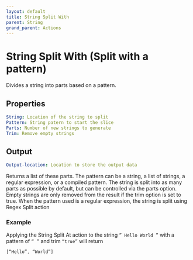 ```yaml
---
layout: default
title: String Split With
parent: String
grand_parent: Actions
---
```

# String Split With (Split with a pattern)
Divides a string into parts based on a pattern.

## Properties
```yaml
String: Location of the string to split
Pattern: String patern to start the slice
Parts: Number of new strings to generate
Trim: Remove empty strings
```

## Output
```yaml
Output-location: Location to store the output data
```

Returns a list of these parts. The pattern can be a string, a list of strings, a regular expression, or a compiled pattern.
The string is split into as many parts as possible by default, but can be controlled via the parts option.
Empty strings are only removed from the result if the trim option is set to true.
When the pattern used is a regular expression, the string is split using Regex Split action

### Example
Applying the String Split At action to the string `” Hello World ”` with a pattern of `“ ”` and trim `“true”` will return
```js
[“Hello”, “World”]
```
